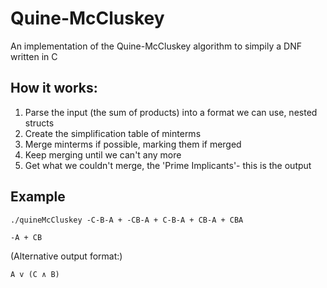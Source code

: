 # Quine-McCluskey
An implementation of the Quine-McCluskey algorithm to simpily a DNF written in C

## How it works:
1. Parse the input (the sum of products) into a format we can use, nested structs
2. Create the simplification table of minterms
3. Merge minterms if possible, marking them if merged
4. Keep merging until we can't any more
5. Get what we couldn't merge, the 'Prime Implicants'- this is the output

## Example
`./quineMcCluskey -C-B-A + -CB-A + C-B-A + CB-A + CBA`

`-A + CB`

(Alternative output format:)

`A v (C ∧ B)`
